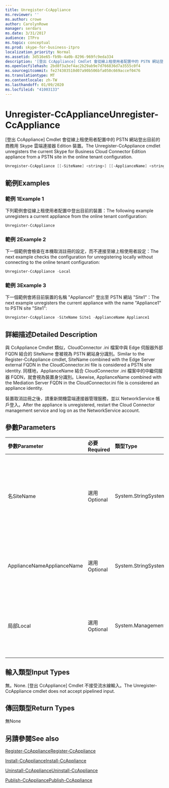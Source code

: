 ```yaml
---
title: Unregister-CcAppliance
ms.reviewer: ''
ms.author: crowe
author: CarolynRowe
manager: serdars
ms.date: 3/31/2017
audience: ITPro
ms.topic: conceptual
ms.prod: skype-for-business-itpro
localization_priority: Normal
ms.assetid: 3d516e65-fb9b-4a0b-8296-969fc9eda334
description: '[登出 CcAppliance] Cmdlet 會從線上租使用者配置中的 PSTN 網站登出目前的商務用 Skype 雲端連接器 Edition 裝置。'
ms.openlocfilehash: 2bd8f3a3ef4ac2b29ab9e7d766836d7a3555c0f4
ms.sourcegitcommit: fe274303510d07a90b506bfa050c669accef0476
ms.translationtype: MT
ms.contentlocale: zh-TW
ms.lasthandoff: 01/09/2020
ms.locfileid: "41003133"
---
```

# <a name="unregister-ccappliance"></a><span data-ttu-id="035bb-103">Unregister-CcAppliance</span><span class="sxs-lookup"><span data-stu-id="035bb-103">Unregister-CcAppliance</span></span>
 
<span data-ttu-id="035bb-104">[登出 CcAppliance] Cmdlet 會從線上租使用者配置中的 PSTN 網站登出目前的商務用 Skype 雲端連接器 Edition 裝置。</span><span class="sxs-lookup"><span data-stu-id="035bb-104">The Unregister-CcAppliance cmdlet unregisters the current Skype for Business Cloud Connector Edition appliance from a PSTN site in the online tenant configuration.</span></span>
  
```powershell
Unregister-CcAppliance [[-SiteName] <string>] [[-ApplianceName] <string>] [-Local]
```

## <a name="examples"></a><span data-ttu-id="035bb-105">範例</span><span class="sxs-lookup"><span data-stu-id="035bb-105">Examples</span></span>
<span data-ttu-id="035bb-106"><a name="Examples"> </a></span><span class="sxs-lookup"><span data-stu-id="035bb-106"></span></span>

### <a name="example-1"></a><span data-ttu-id="035bb-107">範例 1</span><span class="sxs-lookup"><span data-stu-id="035bb-107">Example 1</span></span>

<span data-ttu-id="035bb-108">下列範例會從線上租使用者配置中登出目前的裝置：</span><span class="sxs-lookup"><span data-stu-id="035bb-108">The following example unregisters a current appliance from the online tenant configuration:</span></span>
  
```powershell
Unregister-CcAppliance
```

### <a name="example-2"></a><span data-ttu-id="035bb-109">範例 2</span><span class="sxs-lookup"><span data-stu-id="035bb-109">Example 2</span></span>

<span data-ttu-id="035bb-110">下一個範例會檢查在本機取消註冊的設定，而不連接至線上租使用者設定：</span><span class="sxs-lookup"><span data-stu-id="035bb-110">The next example checks the configuration for unregistering locally without connecting to the online tenant configuration:</span></span>
  
```powershell
Unregister-CcAppliance -Local
```

### <a name="example-3"></a><span data-ttu-id="035bb-111">範例 3</span><span class="sxs-lookup"><span data-stu-id="035bb-111">Example 3</span></span>

<span data-ttu-id="035bb-112">下一個範例會將目前裝置的名稱 "Appliance1" 登出至 PSTN 網站 "Site1"：</span><span class="sxs-lookup"><span data-stu-id="035bb-112">The next example unregisters the current appliance with the name "Appliance1" to PSTN site "Site1":</span></span>
  
```powershell
Unregister-CcAppliance -SiteName Site1 -ApplianceName Appliance1
```

## <a name="detailed-description"></a><span data-ttu-id="035bb-113">詳細描述</span><span class="sxs-lookup"><span data-stu-id="035bb-113">Detailed Description</span></span>
<span data-ttu-id="035bb-114"><a name="DetailedDescription"> </a></span><span class="sxs-lookup"><span data-stu-id="035bb-114"></span></span>

<span data-ttu-id="035bb-115">與 CcAppliance Cmdlet 類似，CloudConnector .ini 檔案中與 Edge 伺服器外部 FQDN 結合的 SiteName 會被視為 PSTN 網站身分識別。</span><span class="sxs-lookup"><span data-stu-id="035bb-115">Similar to the Register-CcAppliance cmdlet, SiteName combined with the Edge Server external FQDN in the CloudConnector.ini file is considered a PSTN site identity.</span></span> <span data-ttu-id="035bb-116">同樣地，ApplianceName 結合 CloudConnector .ini 檔案中的中繼伺服器 FQDN，就會視為裝置身分識別。</span><span class="sxs-lookup"><span data-stu-id="035bb-116">Likewise, ApplianceName combined with the Mediation Server FQDN in the CloudConnector.ini file is considered an appliance identity.</span></span>
  
<span data-ttu-id="035bb-117">裝置取消註冊之後，請重新開機雲端連接器管理服務，並以 NetworkService 帳戶登入。</span><span class="sxs-lookup"><span data-stu-id="035bb-117">After the appliance is unregistered, restart the Cloud Connector management service and log on as the NetworkService account.</span></span>
  
## <a name="parameters"></a><span data-ttu-id="035bb-118">參數</span><span class="sxs-lookup"><span data-stu-id="035bb-118">Parameters</span></span>
<span data-ttu-id="035bb-119"><a name="DetailedDescription"> </a></span><span class="sxs-lookup"><span data-stu-id="035bb-119"></span></span>

|<span data-ttu-id="035bb-120">**參數**</span><span class="sxs-lookup"><span data-stu-id="035bb-120">**Parameter**</span></span>|<span data-ttu-id="035bb-121">**必要**</span><span class="sxs-lookup"><span data-stu-id="035bb-121">**Required**</span></span>|<span data-ttu-id="035bb-122">**類型**</span><span class="sxs-lookup"><span data-stu-id="035bb-122">**Type**</span></span>|<span data-ttu-id="035bb-123">**描述**</span><span class="sxs-lookup"><span data-stu-id="035bb-123">**Description**</span></span>|
|:-----|:-----|:-----|:-----|
| <span data-ttu-id="035bb-124">名</span><span class="sxs-lookup"><span data-stu-id="035bb-124">SiteName</span></span> <br/> |<span data-ttu-id="035bb-125">選用</span><span class="sxs-lookup"><span data-stu-id="035bb-125">Optional</span></span>  <br/> |<span data-ttu-id="035bb-126">System.String</span><span class="sxs-lookup"><span data-stu-id="035bb-126">System.String</span></span>  <br/> |<span data-ttu-id="035bb-127">已登錄裝置的 PSTN 網站名稱。</span><span class="sxs-lookup"><span data-stu-id="035bb-127">PSTN site name where the appliance is registered.</span></span> <span data-ttu-id="035bb-128">CloudConnector 檔案中的 [預設值] 是 [SiteName] 值。</span><span class="sxs-lookup"><span data-stu-id="035bb-128">Default value is SiteName value in CloudConnector.ini file.</span></span>  <br/> |
|<span data-ttu-id="035bb-129">ApplianceName</span><span class="sxs-lookup"><span data-stu-id="035bb-129">ApplianceName</span></span>  <br/> |<span data-ttu-id="035bb-130">選用</span><span class="sxs-lookup"><span data-stu-id="035bb-130">Optional</span></span>  <br/> |<span data-ttu-id="035bb-131">System.String</span><span class="sxs-lookup"><span data-stu-id="035bb-131">System.String</span></span>  <br/> |<span data-ttu-id="035bb-132">目前裝置的名稱。</span><span class="sxs-lookup"><span data-stu-id="035bb-132">Name of the current appliance.</span></span> <span data-ttu-id="035bb-133">[預設值] 是主機伺服器的電腦名稱稱。</span><span class="sxs-lookup"><span data-stu-id="035bb-133">Default value is the computer name of the host server.</span></span>  <br/> |
|<span data-ttu-id="035bb-134">局部</span><span class="sxs-lookup"><span data-stu-id="035bb-134">Local</span></span>  <br/> |<span data-ttu-id="035bb-135">選用</span><span class="sxs-lookup"><span data-stu-id="035bb-135">Optional</span></span>  <br/> |<span data-ttu-id="035bb-136">System.Management.Automation.SwitchParameter</span><span class="sxs-lookup"><span data-stu-id="035bb-136">System.Management.Automation.SwitchParameter</span></span>  <br/> |<span data-ttu-id="035bb-137">在不連線至線上租使用者設定的情況下，檢查要在本機登記的配置。</span><span class="sxs-lookup"><span data-stu-id="035bb-137">Check configuration for registration locally without connecting to an online tenant configuration.</span></span>  <br/> |
   
## <a name="input-types"></a><span data-ttu-id="035bb-138">輸入類型</span><span class="sxs-lookup"><span data-stu-id="035bb-138">Input Types</span></span>
<span data-ttu-id="035bb-139"><a name="InputTypes"> </a></span><span class="sxs-lookup"><span data-stu-id="035bb-139"></span></span>

<span data-ttu-id="035bb-140">無。</span><span class="sxs-lookup"><span data-stu-id="035bb-140">None.</span></span> <span data-ttu-id="035bb-141">[登出 CcAppliance] Cmdlet 不接受流水線輸入。</span><span class="sxs-lookup"><span data-stu-id="035bb-141">The Unregister-CcAppliance cmdlet does not accept pipelined input.</span></span>
  
## <a name="return-types"></a><span data-ttu-id="035bb-142">傳回類型</span><span class="sxs-lookup"><span data-stu-id="035bb-142">Return Types</span></span>
<span data-ttu-id="035bb-143"><a name="ReturnTypes"> </a></span><span class="sxs-lookup"><span data-stu-id="035bb-143"></span></span>

<span data-ttu-id="035bb-144">無</span><span class="sxs-lookup"><span data-stu-id="035bb-144">None</span></span>
  
## <a name="see-also"></a><span data-ttu-id="035bb-145">另請參閱</span><span class="sxs-lookup"><span data-stu-id="035bb-145">See also</span></span>
<span data-ttu-id="035bb-146"><a name="ReturnTypes"> </a></span><span class="sxs-lookup"><span data-stu-id="035bb-146"></span></span>

[<span data-ttu-id="035bb-147">Register-CcAppliance</span><span class="sxs-lookup"><span data-stu-id="035bb-147">Register-CcAppliance</span></span>](register-ccappliance.md)
  
[<span data-ttu-id="035bb-148">Install-CcAppliance</span><span class="sxs-lookup"><span data-stu-id="035bb-148">Install-CcAppliance</span></span>](install-ccappliance.md)
  
[<span data-ttu-id="035bb-149">Uninstall-CcAppliance</span><span class="sxs-lookup"><span data-stu-id="035bb-149">Uninstall-CcAppliance</span></span>](uninstall-ccappliance.md)
  
[<span data-ttu-id="035bb-150">Publish-CcAppliance</span><span class="sxs-lookup"><span data-stu-id="035bb-150">Publish-CcAppliance</span></span>](publish-ccappliance.md)
  

